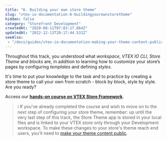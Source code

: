 ```yaml
---
title: "6. Building your own store theme"
slug: "vtex-io-documentation-6-buildingyourownstoretheme"
hidden: false
category: "Storefront Development"
createdAt: "2020-08-11T07:03:17.864Z"
updatedAt: "2022-12-13T20:17:44.531Z"
seeAlso:
 - "/docs/guides/vtex-io-documentation-making-your-theme-content-public"
---
```

Throughout this track, you understood what *workspace*, *VTEX IO CLI*, *Store Theme* and *blocks* are, in addition to learning how to customize your store’s pages by configuring *templates* and defining *styles*.

It's time to put your knowledge to the task and to practice by creating a store theme to call your own from scratch - block by block, style by style. Are you ready?

Access our [**hands-on course on VTEX Store Framework**](https://learn.vtex.com/page/learning-path-lang-en).

> ℹ️ If you've already completed the course and wish to move on to the next step of configuring your store theme, remember: up until the very last step of this track, the Store Theme app is stored in your local files and is linked to your VTEX store only through your Development workspace. To make these changes to your store's theme reach end users, you'll need to [make your theme content public](https://developers.vtex.com/docs/guides/vtex-io-documentation-making-your-theme-content-public/).
